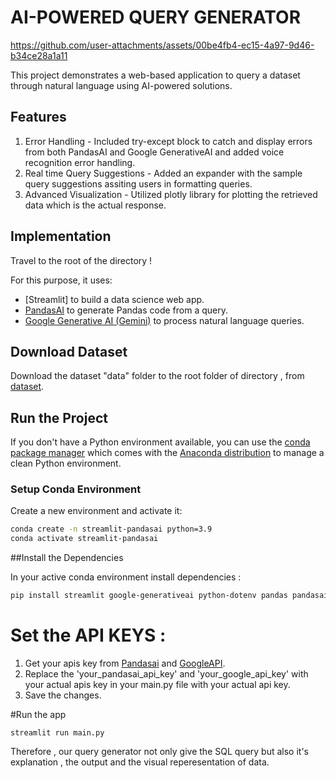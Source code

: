 # AI-POWERED QUERY GENERATOR



https://github.com/user-attachments/assets/00be4fb4-ec15-4a97-9d46-b34ce28a1a11






This project demonstrates a web-based application to query a dataset through natural language using AI-powered solutions.

## Features

1) Error Handling -
   Included try-except block to catch and display errors from both PandasAI and 
   Google GenerativeAI and added  voice recognition error handling.
2) Real time Query Suggestions -
   Added an expander with the sample query suggestions assiting 
   users in formatting queries.
3) Advanced Visualization -
   Utilized plotly library for plotting the retrieved data which is the actual response.

## Implementation
  
Travel to the root of the directory !

For this purpose, it uses:

- [Streamlit] to build a data science web app.
- [PandasAI](https://www.pandabi.ai/admin/api-keys) to generate Pandas code from a query.
- [Google Generative AI (Gemini)](https://ai.google.dev/gemini-api/docs/api-key) to process natural language queries.

## Download Dataset

Download the dataset "data" folder to the root folder of directory , from [dataset](https://github.com/Fraud-Detection-Handbook/simulated-data-transformed.git).

## Run the Project

If you don't have a Python environment available, you can use the [conda package manager](https://docs.conda.io/projects/conda/en/latest/index.html) which comes with the [Anaconda distribution](https://www.anaconda.com/download) to manage a clean Python environment.

### Setup Conda Environment

Create a new environment and activate it:

```sh
conda create -n streamlit-pandasai python=3.9
conda activate streamlit-pandasai
```

##Install the Dependencies 

In your active conda environment install dependencies : 

```sh
pip install streamlit google-generativeai python-dotenv pandas pandasai numpy faker pydantic requests pyyaml SpeechRecognition plotly
```

# Set the API KEYS :
1) Get your apis key from [Pandasai](https://www.pandabi.ai/admin/api-keys) and [GoogleAPI](https://aistudio.google.com/app/apikey).
2) Replace the 'your_pandasai_api_key' and 'your_google_api_key' with your actual apis key in your main.py file with your actual api key.
3) Save the changes.

#Run the app
```SH
streamlit run main.py
```
Therefore , our query generator not only give the SQL query but also it's explanation , the output and the visual reperesentation of data.
